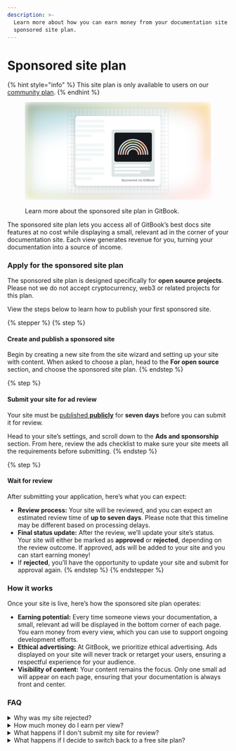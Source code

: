 ```yaml
---
description: >-
  Learn more about how you can earn money from your documentation site with our
  sponsored site plan.
---
```


# Sponsored site plan

{% hint style="info" %}
This site plan is only available to users on our [community plan](./).
{% endhint %}

<figure><img src="../../../.gitbook/assets/10_01_25_sponsored_site_plan_hero.svg" alt="A GitBook screenshot showing the sponsored site plan hero section" ><figcaption><p>Learn more about the sponsored site plan in GitBook.</p></figcaption></figure>

The sponsored site plan lets you access all of GitBook’s best docs site features at no cost while displaying a small, relevant ad in the corner of your documentation site. Each view generates revenue for you, turning your documentation into a source of income.

### Apply for the sponsored site plan

The sponsored site plan is designed specifically for **open source projects**. Please not we do not accept cryptocurrency, web3 or related projects for this plan.&#x20;

View the steps below to learn how to publish your first sponsored site.

{% stepper %}
{% step %}
#### Create and publish a sponsored site

Begin by creating a new site from the site wizard and setting up your site with content. When asked to choose a plan, head to the **For open source** section, and choose the sponsored site plan.
{% endstep %}

{% step %}
#### Submit your site for ad review

Your site must be [published **publicly**](../../../publishing-documentation/publish-a-docs-site/public-publishing.md) for **seven days** before you can submit it for review.

Head to your site’s settings, and scroll down to the **Ads and sponsorship** section. From here, review the ads checklist to make sure your site meets all the requirements before submitting.
{% endstep %}

{% step %}
#### Wait for review

After submitting your application, here’s what you can expect:

* **Review process:** Your site will be reviewed, and you can expect an estimated review time of **up to seven days**. Please note that this timeline may be different based on processing delays.
* **Final status update:** After the review, we’ll update your site’s status. Your site will either be marked as **approved** or **rejected**, depending on the review outcome. If approved, ads will be added to your site and you can start earning money!
* If **rejected**, you’ll have the opportunity to update your site and submit for approval again.
{% endstep %}
{% endstepper %}

### How it works

Once your site is live, here’s how the sponsored site plan operates:

* **Earning potential:** Every time someone views your documentation, a small, relevant ad will be displayed in the bottom corner of each page. You earn money from every view, which you can use to support ongoing development efforts.
* **Ethical advertising:** At GitBook, we prioritize ethical advertising. Ads displayed on your site will never track or retarget your users, ensuring a respectful experience for your audience.
* **Visibility of content:** Your content remains the focus. Only one small ad will appear on each page, ensuring that your documentation is always front and center.

### FAQ

<details>

<summary>Why was my site rejected?</summary>

Your site may be rejected for the sponsored site plan for several reasons. Common reasons include, but are not limited to:

* Your project is not an open source or not-for-profit project.
* Your project is a cryptocurrency project.
* The site is not published in English as it's **primary** language.
* The site does not contain quality content.
* The site does not reach a minimum number of page views per month.

</details>

<details>

<summary>How much money do I earn per view?</summary>

The CPM (cost per 1000) fluctuates, meaning there isn't a set $ amount per view.

After your site is approved, you'll gain access to your ads dashboard, giving you more insights into how your site performs over time.

</details>

<details>

<summary>What happens if I don't submit my site for review?</summary>

The sponsored site plan allows you to use ultimate site features to get your site ready before submitting it for review.

Any site not submitted for revierw after 1 month will automatically revert back to a free plan, and any ultimate site features used will be turned off, including things like custom domains, customizations, and more.

</details>

<details>

<summary>What happens if I decide to switch back to a free site plan?</summary>

The sponsored site plan includes features that are not available to sites on the free plan. Switching back to a free plan will effectively downgrade your site plan, meaning you may lose access to certain features.

</details>
